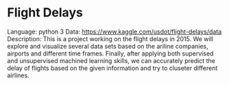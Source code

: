 # Flight Delays
Language: python 3
Data: https://www.kaggle.com/usdot/flight-delays/data
Description: This is a project working on the flight delays in 2015. We will explore and visualize several data sets based on the ariline companies, airports and different time frames. Finally, after applying both supervised and unsupervised machined learning skills, we can accurately predict the delay of flights based on the given information and try to cluseter different airlines.
